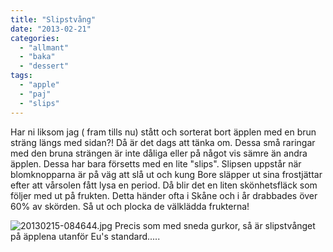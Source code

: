 ```yaml
---
title: "Slipstvång"
date: "2013-02-21"
categories: 
  - "allmant"
  - "baka"
  - "dessert"
tags: 
  - "apple"
  - "paj"
  - "slips"
---
```


Har ni liksom jag ( fram tills nu) stått och sorterat bort äpplen med en brun sträng längs med sidan?! Då är det dags att tänka om. Dessa små raringar med den bruna strängen är inte dåliga eller på något vis sämre än andra äpplen. Dessa har bara försetts med en lite "slips". Slipsen uppstår när blomknopparna är på väg att slå ut och kung Bore släpper ut sina frostjättar efter att vårsolen fått lysa en period. Då blir det en liten skönhetsfläck som följer med ut på frukten. Detta händer ofta i Skåne och i år drabbades över 60% av skörden. Så ut och plocka de välklädda frukterna!

![20130215-084644.jpg](/static/img/20130215-084644.jpg) Precis som med sneda gurkor, så är slipstvånget på äpplena utanför Eu's standard.....
